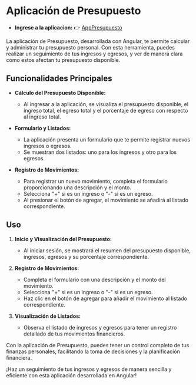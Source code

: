 # Aplicación de Presupuesto

- **Ingrese a la aplicacion:** 👉 [AppPresupuesto](https://app-presupuesto-4788c.web.app/)

La aplicación de Presupuesto, desarrollada con Angular, te permite calcular y administrar tu presupuesto personal. Con esta herramienta, puedes realizar un seguimiento de tus ingresos y egresos, y ver de manera clara cómo estos afectan tu presupuesto disponible.

## Funcionalidades Principales

- **Cálculo del Presupuesto Disponible:**
  - Al ingresar a la aplicación, se visualiza el presupuesto disponible, el ingreso total, el egreso total y el porcentaje de egreso con respecto al ingreso total.

- **Formulario y Listados:**
  - La aplicación presenta un formulario que te permite registrar nuevos ingresos o egresos.
  - Se muestran dos listados: uno para los ingresos y otro para los egresos.

- **Registro de Movimientos:**
  - Para registrar un nuevo movimiento, completa el formulario proporcionando una descripción y el monto.
  - Selecciona "+" si es un ingreso o "-" si es un egreso.
  - Al presionar el botón de agregar, el movimiento se añadirá al listado correspondiente.

## Uso

1. **Inicio y Visualización del Presupuesto:**
   - Al iniciar sesión, se mostrará el resumen del presupuesto disponible, ingresos, egresos y su porcentaje correspondiente.

2. **Registro de Movimientos:**
   - Completa el formulario con una descripción y el monto del movimiento.
   - Selecciona "+" si es un ingreso o "-" si es un egreso.
   - Haz clic en el botón de agregar para añadir el movimiento al listado correspondiente.

3. **Visualización de Listados:**
   - Observa el listado de ingresos y egresos para tener un registro detallado de tus movimientos financieros.

Con la aplicación de Presupuesto, puedes tener un control completo de tus finanzas personales, facilitando la toma de decisiones y la planificación financiera.

¡Haz un seguimiento de tus ingresos y egresos de manera sencilla y eficiente con esta aplicación desarrollada en Angular!
